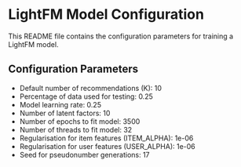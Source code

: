 # LightFM Model Configuration

This README file contains the configuration parameters for training a LightFM model.

## Configuration Parameters

- Default number of recommendations (K): 10
- Percentage of data used for testing: 0.25
- Model learning rate: 0.25
- Number of latent factors: 10
- Number of epochs to fit model: 3500
- Number of threads to fit model: 32
- Regularisation for item features (ITEM_ALPHA): 1e-06
- Regularisation for user features (USER_ALPHA): 1e-06
- Seed for pseudonumber generations: 17
